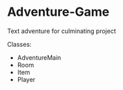 # Adventure-Game
Text adventure for culminating project

Classes:
  - AdventureMain
  - Room
  - Item
  - Player
